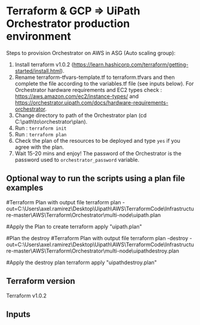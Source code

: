 # Terraform & GCP => UiPath Orchestrator production environment
Steps to provision Orchestrator on AWS in ASG (Auto scaling group):
1. Install terraform  v1.0.2 (https://learn.hashicorp.com/terraform/getting-started/install.html).
2. Rename terraform-tfvars-template.tf to terraform.tfvars and then complete the file according to the variables.tf file (see inputs below). For Orchestrator hardware requirements and EC2 types check : https://aws.amazon.com/ec2/instance-types/  and https://orchestrator.uipath.com/docs/hardware-requirements-orchestrator.
3. Change directory to path of the Orchestrator plan (cd C:\path\to\orchestrator\plan).
4. Run : ` terraform init `
5. Run : ` terraform plan `
6. Check the plan of the resources to be deployed and type ` yes ` if you agree with the plan.
7. Wait 15-20 mins and enjoy! The password of the Orchestrator is the password used to ` orchestrator_password ` variable.

## Optional way to run the scripts using a plan file examples
#Terraform Plan with output file
terraform plan -out=C:\Users\axel.ramirez\Desktop\Uipath\AWS\TerraformCode\Infrastructure-master\AWS\Terraform\Orchestrator\multi-node\uipath.plan

#Apply the Plan to create
terraform apply "uipath.plan"

#Plan the destroy
#Terraform Plan with output file
terraform plan -destroy -out=C:\Users\axel.ramirez\Desktop\Uipath\AWS\TerraformCode\Infrastructure-master\AWS\Terraform\Orchestrator\multi-node\uipathdestroy.plan

#Apply the destroy plan
terraform apply "uipathdestroy.plan"


## Terraform version
Terraform v1.0.2

## Inputs
